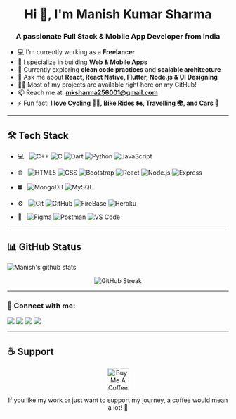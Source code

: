 <h1 align="center">Hi 👋, I'm Manish Kumar Sharma</h1>
<h3 align="center">A passionate Full Stack & Mobile App Developer from India</h3>

- 💻 I'm currently working as a **Freelancer**
- 🚀 I specialize in building **Web & Mobile Apps**
- 🌱 Currently exploring **clean code practices** and **scalable architecture**
- 💬 Ask me about **React, React Native, Flutter, Node.js & UI Designing**
- 👨‍💻 Most of my projects are available right here on my GitHub!
- 📫 Reach me at: **mksharma256001@gmail.com**
- ⚡ Fun fact: **I love Cycling 🚴‍♂️, Bike Rides 🏍, Travelling 🌍, and Cars 🚗**

---

## 🛠️ Tech Stack

- 💻 &nbsp;
  ![C++](https://img.shields.io/badge/-C++-333333?style=flat&logo=C%2B%2B)
  ![C](https://img.shields.io/badge/-C-333333?style=flat&logo=dart
)
  ![Dart](https://img.shields.io/badge/-Dart-333333?style=flat&logo=dart)
![Python](https://img.shields.io/badge/-Python-333333?style=flat&logo=Python)
  ![JavaScript](https://img.shields.io/badge/-JavaScript-333333?style=flat&logo=JavaScript)

- 🌐 &nbsp;
  ![HTML5](https://img.shields.io/badge/-HTML5-333333?style=flat&logo=HTML5)
  ![CSS](https://img.shields.io/badge/-CSS-333333?style=flat&logo=CSS3&logoColor=1572B6)
  ![Bootstrap](https://img.shields.io/badge/-Bootstrap-333333?style=flat&logo=bootstrap&logoColor=563D7C)
  ![React](https://img.shields.io/badge/-React-333333?style=flat&logo=React&logoColor=5ed3f3)
  ![Node.js](https://img.shields.io/badge/-Node.js-333333?style=flat&logo=node.js)
  ![Express](https://img.shields.io/badge/-Express-333333?style=flat&logo=Express&logoColor=dddddd)
  
- 🛢 &nbsp;
  ![MongoDB](https://img.shields.io/badge/-MongoDB-333333?style=flat&logo=mongodb)
  ![MySQL](https://img.shields.io/badge/-MySQL-333333?style=flat&logo=mysql)
  
- ⚙️ &nbsp;
  ![Git](https://img.shields.io/badge/-Git-333333?style=flat&logo=git)
  ![GitHub](https://img.shields.io/badge/-GitHub-333333?style=flat&logo=github)
  ![FireBase](https://img.shields.io/badge/-FireBase-333333?style=flat&logo=firebase)
  ![Heroku](https://img.shields.io/badge/-Heroku-333333?style=flat&logo=heroku)

- 🔧 &nbsp;
  ![Figma](https://img.shields.io/badge/-Figma-333333?style=flat&logo=figma)
  ![Postman](https://img.shields.io/badge/-Postman-333333?style=flat&logo=postman)
  ![VS Code](https://img.shields.io/badge/-VSCode-333333?style=flat&logo=visualstudiocode)

---

## 📊 GitHub Status

![Manish's github stats](https://github-readme-stats.vercel.app/api?username=Manish123Sharma&bg_color=0,3E5151,ffca8d&title_color=fff&text_color=fff)

<p align="center">
  <img src="https://github-readme-streak-stats.herokuapp.com?user=Manish123Sharma&theme=highcontrast" alt="GitHub Streak"/>
</p>

---

### 🔗 Connect with me:

<p>
  <img src="https://img.shields.io/badge/🌐 Website-omrajsharma.github.io-blue?style=flat-square&logo=google-chrome&logoColor=white"/>
  <img src="https://img.shields.io/badge/LinkedIn-Omraj%20Sharma-blue?style=flat-square&logo=linkedin&logoColor=white"/>
  <img src="https://img.shields.io/badge/Twitter-om%20raj%20sharma-blue?style=flat-square&logo=twitter&logoColor=white"/>
  <img src="https://img.shields.io/badge/Email-omrajatwork@gmail.com-red?style=flat-square&logo=gmail&logoColor=white"/>
</p>

---

## ☕ Support

<p align="center">
  <a href="https://buymeacoffee.com/mksharma25s">
    <img src="https://cdn.buymeacoffee.com/buttons/v2/default-yellow.png" height="50" alt="Buy Me A Coffee"/>
  </a>
</p>

<p align="center">
  If you like my work or just want to support my journey, a coffee would mean a lot! 💛
</p>
